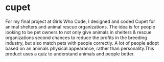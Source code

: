 cupet
=====

For my final project at Girls Who Code, I designed and coded Cupet for animal shelters and animal rescue organizations. The idea is for people looking to be pet owners to not only give animals in shelters & rescue organizations second chances to reduce the profits in the breeding industry, but also match pets with people correctly. A lot of people adopt based on an animals physical appearance, rather than personality.This product uses a quiz to understand animals and people better.
